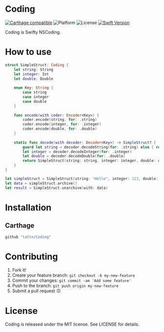 Coding
===

[![Carthage compatible](https://img.shields.io/badge/Carthage-compatible-4BC51D.svg?style=flat)](https://github.com/Carthage/Carthage)
![Platform](https://img.shields.io/badge/platform-ios%20%7C%20osx%20%7C%20watchos%20%7C%20tvos-yellow.svg)
![License](https://img.shields.io/badge/License-MIT-blue.svg)
[![Swift Version](https://img.shields.io/badge/Swift-3-F16D39.svg)](https://developer.apple.com/swift)


Coding is Swifty NSCoding.

# How to use

```swift
struct SimpleStruct: Coding {
    let string: String
    let integer: Int
    let double: Double
    
    enum Key: String {
        case string
        case integer
        case double
    }
    
    func encode(with coder: Encoder<Key>) {
        coder.encode(string, for: .string)
        coder.encode(integer, for: .integer)
        coder.encode(double, for: .double)
    }
    
    static func decode(with decoder: Decoder<Key>) -> SimpleStruct? {
        guard let string = decoder.decodeString(for: .string) else { return nil }
        let integer = decoder.decodeInteger(for: .integer)
        let double = decoder.decodeDouble(for: .double)
        return SimpleStruct(string: string, integer: integer, double: double)
    }
}

let simpleStruct = SimpleStruct(string: "Hello", integer: 123, double: 3.14)
let data = simpleStruct.archive()
let result = SimpleStruct.unarchive(with: data)
```

# Installation

## Carthage

```ruby
github "tattn/Coding"
```

# Contributing

1. Fork it!
2. Create your feature branch: `git checkout -b my-new-feature`
3. Commit your changes: `git commit -am 'Add some feature'`
4. Push to the branch: `git push origin my-new-feature`
5. Submit a pull request :D

# License

Coding is released under the MIT license. See LICENSE for details.

